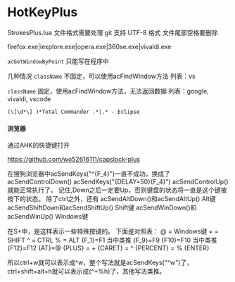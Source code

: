 # HotKeyPlus

StrokesPlus.lua 文件格式需要处理 git 支持 UTF-8 格式 
文件尾部空格要删除

firefox.exe|iexplore.exe|opera.exe|360se.exe|vivaldi.exe

`acGetWindowByPoint`  只能写在程序中

几种情况
`className` 不固定，可以使用acFindWindow方法
列表：vs

`className` 固定，使用acFindWindow方法，无法返回数据
列表：google, vivaldi, vscode 



``` 代码暂存
(\[\d*\] )*Total Commander .*|.* - Eclipse
```


#### 浏览器
通过AHK的快捷键打开



https://github.com/wo52616111/capslock-plus

在搜狗浏览器中acSendKeys("^{F_4}")一直不成功，换成了 
acSendControlDown() 
acSendKeys("{DELAY=50}{F_4}") 
acSendControlUp() 
就能正常执行了。 
记住,Down之后一定要Up，否则键盘的状态将一直是这个键被按下的状态。 
除了ctrl之外，还有 
acSendAltDown()和acSendAltUp()      Alt键 
acSendShiftDown和acSendShiftUp()   Shift键 
acSendWinDown()和acSendWinUp()   Windows键 




在S+中，是这样表示一些特殊按键的。 
下面是对照表： 
    @ = Windows键 
    + = SHIFT 
    ^ = CTRL 
    % = ALT 
    {F_1}=F1 
    当中类推 
    {F_9}=F9 
    {F10}=F10 
    当中类推 
    {F12}=F12 
    {AT}=@ 
    {PLUS} = + 
    {CARET} = ^ 
    {PERCENT} = % 
    {ENTER}
    
所以ctrl+w就可以表示成^w，整个写法就是acSendKeys("^w")了，ctrl+shift+alt+h就可以表示成(^+%h)了，其他写法类推。 

